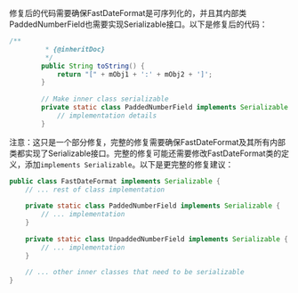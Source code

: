 修复后的代码需要确保FastDateFormat是可序列化的，并且其内部类PaddedNumberField也需要实现Serializable接口。以下是修复后的代码：

```java
/**
         * {@inheritDoc}
         */
        public String toString() {
            return "[" + mObj1 + ':' + mObj2 + ']';
        }
        
        // Make inner class serializable
        private static class PaddedNumberField implements Serializable {
            // implementation details
        }
```

注意：这只是一个部分修复，完整的修复需要确保FastDateFormat及其所有内部类都实现了Serializable接口。完整的修复可能还需要修改FastDateFormat类的定义，添加`implements Serializable`。以下是更完整的修复建议：

```java
public class FastDateFormat implements Serializable {
    // ... rest of class implementation
    
    private static class PaddedNumberField implements Serializable {
        // ... implementation
    }
    
    private static class UnpaddedNumberField implements Serializable {
        // ... implementation
    }
    
    // ... other inner classes that need to be serializable
}
```
